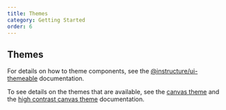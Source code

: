 ```yaml
---
title: Themes
category: Getting Started
order: 6
---
```


## Themes

For details on how to theme components, see the [@instructure/ui-themeable](#ui-themeable) documentation.

To see details on the themes that are available,
see the [canvas theme](#canvas) and the [high contrast canvas theme](#canvas-high-contrast) documentation.

